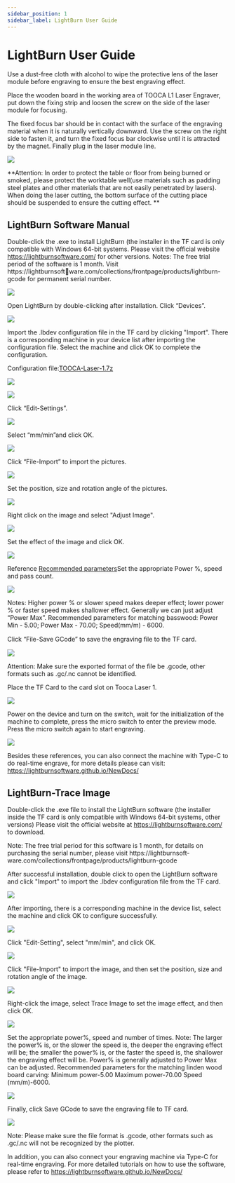 ```yaml
---
sidebar_position: 1
sidebar_label: LightBurn User Guide
---
```


# LightBurn User Guide



Use a dust-free cloth with alcohol to wipe the protective lens of the laser module before engraving to ensure the best engraving effect.

Place the wooden board in the working area of TOOCA L1 Laser Engraver, put down the fixing strip and loosen the screw on the side of the laser module for focusing.

The fixed focus bar should be in contact with the surface of the engraving material when it is naturally vertically downward. Use the screw on the right side to fasten it, and turn the fixed focus bar clockwise until it is attracted by the magnet. Finally plug in the laser module line.

![](./images/assembly-tutorials-05.png)

**Attention: In order to protect the table or floor from being burned or smoked, please protect the worktable well(use materials such as padding steel plates and other materials that are not easily penetrated by lasers). When doing the laser cutting, the bottom surface of the cutting place should be suspended to ensure the cutting effect.
**

## LightBurn Software Manual

Double-click the .exe to install LightBurn (the installer in the TF card is only
compatible with Windows 64-bit systems. Please visit the official website
https://lightburnsoftware.com/ for other versions.
Notes: The free trial period of the software is 1 month. Visit https://lightburnsoftware.com/collections/frontpage/products/lightburn-gcode
for permanent serial number.

![](./images/lightburn-01.png)

 Open LightBurn by double-clicking after installation. Click “Devices”.

![](./images/lightburn-02.png)

Import the .lbdev configuration file in the TF card by clicking "Import". There is a corresponding
machine in your device list after importing the configuration file. Select the
machine and click OK to complete the configuration.

Configuration file:[TOOCA-Laser-1.7z](https://github.com/elecfreaks/learn-en/raw/master/tooca-laser-1/file/TOOCA%20Laser%201.7z)

![](./images/lightburn-03.png)

![](./images/lightburn-04.png)

Click “Edit-Settings”.

![](./images/lightburn-05.png)

Select “mm/min”and click OK.

![](./images/lightburn-06.png)

Click “File-Import” to import the pictures.

![](./images/lightburn-07.png)

Set the position, size and rotation angle of the pictures.

![](./images/lightburn-08.png)

Right click on the image and select "Adjust Image".

![](./images/lightburn-09.png)

Set the effect of the image and click OK.

![](./images/lightburn-10.png)

Reference [Recommended parameters](http://www.elecfreaks.com/learn-en/tooca-laser-1/recommended-parameters.html)Set the appropriate Power %, speed and pass count.

![](./images/lightburn-11.png)

Notes: Higher power % or slower speed makes deeper effect; lower power % or faster speed
makes shallower effect. Generally we can just adjust “Power Max”. Recommended parameters for matching basswood: Power Min - 5.00; Power Max - 70.00; Speed(mm/m) - 6000.

Click “File-Save GCode” to save the engraving ﬁle to the TF card.

![](./images/lightburn-12.png)

Attention: Make sure the exported format of the file be .gcode, other formats such as .gc/.nc cannot be identified.

Place the TF Card to the card slot on Tooca Laser 1.

![](./images/tooca-laser-1-06.png)

Power on the device and turn on the switch, wait for the initialization of the machine to complete, press the micro switch to enter the preview mode.
Press the micro switch again to start engraving.

![](./images/tooca-laser-1-07.png)


Besides these references, you can also connect the machine with Type-C to do real-time engrave, for more details please can visit:
https://lightburnsoftware.github.io/NewDocs/


## LightBurn-Trace Image

Double-click the .exe file to install the LightBurn software (the installer inside the TF card is only compatible with Windows 64-bit systems, other versions)
Please visit the official website at https://lightburnsoftware.com/ to download.

Note: The free trial period for this software is 1 month, for details on purchasing the serial number, please visit https://lightburnsoft-
ware.com/collections/frontpage/products/lightburn-gcode

After successful installation, double click to open the LightBurn software and click "Import" to import the .lbdev configuration file from the TF card.

![](./images/lightburn-trace-image-01.png)

After importing, there is a corresponding machine in the device list, select the machine and click OK to configure successfully.

![](./images/lightburn-trace-image-02.png)

Click "Edit-Setting", select "mm/min", and click OK.

![](./images/lightburn-trace-image-03.png)

Click "File-Import" to import the image, and then set the position, size and rotation angle of the image.

![](./images/lightburn-trace-image-04.png)

Right-click the image, select Trace Image to set the image effect, and then click OK.

![](./images/lightburn-trace-image-05.png)

Set the appropriate power%, speed and number of times.
Note: The larger the power% is, or the slower the speed is, the deeper the engraving effect will be; the smaller the power% is, or the faster the speed is, the shallower the engraving effect will be. Power% is generally adjusted to Power
Max can be adjusted. Recommended parameters for the matching linden wood board carving: Minimum power-5.00 Maximum power-70.00 Speed (mm/m)-6000.

![](./images/lightburn-trace-image-06.png)

Finally, click Save GCode to save the engraving file to TF card.

![](./images/lightburn-trace-image-07.png)

Note: Please make sure the file format is .gcode, other formats such as .gc/.nc will not be recognized by the plotter.

In addition, you can also connect your engraving machine via Type-C for real-time engraving. For more detailed tutorials on how to use the software, please refer to
https://lightburnsoftware.github.io/NewDocs/
